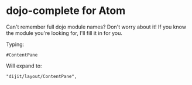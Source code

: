 # dojo-complete for Atom

Can't remember full dojo module names? Don't worry about it! If you know the module you're looking for, I'll fill it in for you.

Typing:
```
#ContentPane
```
Will expand to:
```
"dijit/layout/ContentPane",
```
